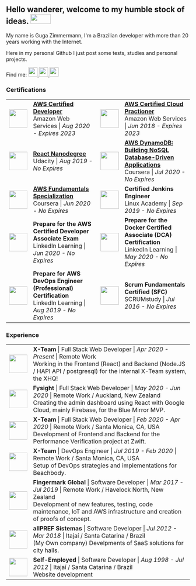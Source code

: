 <html>
<h2>
  Hello wanderer, welcome to my humble stock of ideas.
  <img width="55" height="27" src="https://media.tenor.com/images/67a2c5048c9de7a7722fcc48fc4e7522/tenor.gif"  />
</h2>
<p>My name is Guga Zimmermann, I'm a Brazilian developer with more than 20 years working with the Internet.</p>
<p>Here in my personal Github I just post some tests, studies and personal projects.</p>
<p>Find me:
<a href="https://www.linkedin.com/in/guga-zimmermann/">
  <img width="25px" height="25px" src="https://image.flaticon.com/icons/png/512/174/174857.png" />
</a>
<a href="https://medium.com/@gugazimmermann">
  <img width="25px" height="25px" src="https://cdn4.iconfinder.com/data/icons/social-media-2210/24/Medium-512.png" />
</a>
<a href="https://www.instagram.com/gugazimmermann/">
  <img width="25px" height="25px" src="https://logodix.com/logo/1049852.png" />
</a>
</p>
<h3>Certifications</h3>
<table>
  <tbody>
    <tr>
      <td>
        <img width="50px" height="50px" src="https://d1.awsstatic.com/training-and-certification/Certification%20Badges/AWS-Certified_Developer_Associate_512x512.6d5f0ad35de66966c96f8e408e4fd919c1a2d753.png" />
      </td>
      <td>
        <a href="https://www.youracclaim.com/badges/1a433e6a-46b2-439e-9148-60d306c71020/linked_in_profile">
        <strong>AWS Certified Developer</strong>
        </a>
        <br />
        Amazon Web Services | <i>Aug 2020 - Expires 2023</i>
      </td>
      <td>
        <img width="50px" height="50px" src="https://d1.awsstatic.com/training-and-certification/Certification%20Badges/AWS-Certified_Cloud-Practitioner_512x512.bc006f14f986fa4f3ca238b0b62be458ce1fb5ce.png" />
      </td>
      <td>
        <a href="https://www.youracclaim.com/badges/5c848b45-36b5-45d8-9c8b-0b6920e45cdb?source=linked_in_profile">
        <strong>AWS Certified Cloud Practioner</strong>
        </a>
        <br />
        Amazon Web Services | <i>Jun 2018 - Expires 2023</i>
      </td>
    </tr>
    <tr>
        <td>
            <img width="50px" height="50px" src="https://media-exp1.licdn.com/dms/image/C560BAQGSBVNHbqKIdA/company-logo_200_200/0/1593665253127?e=1625702400&v=beta&t=7mq7sSwAf6oIq7AZqJdSSU8SM_xjtvDAuDomMti82gg" />
          </td>
          <td>
            <a href="https://graduation.udacity.com/confirm/7JG2LRG7">
            <strong>React Nanodegree</strong>
          </a>
            <br />
            Udacity | <i>Aug 2019 - No Expires</i>
          </td>
      <td>
        <img width="50px" height="50px" src="https://media-exp1.licdn.com/dms/image/C4D0BAQGexnfBxeEG-g/company-logo_200_200/0/1608039227697?e=1625702400&v=beta&t=QirUt_zkHb78ppowm5WNFogCRhzexw-0FvE6cAqZt8s" />
      </td>
      <td>
        <a href="https://www.coursera.org/account/accomplishments/certificate/K4RKSK6NL9Y9">
        <strong>AWS DynamoDB: Building NoSQL Database-Driven Applications</strong>
      </a>
        <br />
        Coursera | <i>Jul 2020 - No Expires</i>
      </td>
    </tr>
    <tr>
        <td>
            <img width="50px" height="50px" src="https://media-exp1.licdn.com/dms/image/C4D0BAQGexnfBxeEG-g/company-logo_200_200/0/1608039227697?e=1625702400&v=beta&t=QirUt_zkHb78ppowm5WNFogCRhzexw-0FvE6cAqZt8s" />
          </td>
          <td>
            <a href="https://www.coursera.org/account/accomplishments/specialization/certificate/9UESFGDG2WX5">
            <strong>AWS Fundamentals Specialization</strong>
          </a>
            <br />
            Coursera | <i>Jun 2020 - No Expires</i>
          </td>
      <td>
        <img width="50px" height="50px" src="https://media-exp1.licdn.com/dms/image/C510BAQFg2SqYACylFA/company-logo_200_200/0/1519908434736?e=1625702400&v=beta&t=w6psLPjhtJ98Ra9YVp5of7SMPGLbC5Qq31ZkHHK7VHM" />
      </td>
      <td>
        <a href="https://linuxacademy.com/profile/u/cert/id/237094"></a>
        <strong>Certified Jenkins Engineer</strong>
      </a>
        <br />
        Linux Academy | <i>Sep 2019 - No Expires</i>
      </td>
    </tr>
    <tr>
        <td>
            <img width="50px" height="50px" src="https://image.flaticon.com/icons/png/512/174/174857.png" />
          </td>
          <td>                    
            <strong>Prepare for the AWS Certified Developer Associate Exam</strong>
            <br />
            LinkedIn Learning | <i>Jun 2020 - No Expires</i>
          </td>
      <td>
        <img width="50px" height="50px" src="https://image.flaticon.com/icons/png/512/174/174857.png" />
      </td>
      <td>                    
        <strong>Prepare for the Docker Certified Associate (DCA) Certification</strong>
        <br />
        LinkedIn Learning | <i>May 2020 - No Expires</i>
      </td>
    </tr>
        <tr>
            <td>
                <img width="50px" height="50px" src="https://image.flaticon.com/icons/png/512/174/174857.png" />
              </td>
              <td>                    
                <strong>Prepare for AWS DevOps Engineer (Professional) Certification</strong>
                <br />
                LinkedIn Learning | <i>Aug 2019 - No Expires</i>
              </td>
    <td>
        <img width="50px" height="50px" src="https://media-exp1.licdn.com/dms/image/C4D0BAQG9IDubxFjrLw/company-logo_200_200/0/1519921995753?e=1625702400&v=beta&t=Bt6Ql48gfkhZxHkR2hxF5UhKs_GCAafGasgLPW-eDOA" />
      </td>
      <td>                    
        <strong>Scrum Fundamentals Certified (SFC)</strong>
        <br />
        SCRUMstudy | <i>Jul 2016 - No Expires</i>
      </td>
    </tr>
  </tbody>
</table>
<h3>Experience</h3>
  <table>
    <tbody>
      <tr>
        <td>
          <img width="50px" height="50px" src="https://media-exp1.licdn.com/dms/image/C4E0BAQHOIwBTq44GRA/company-logo_200_200/0?e=1603324800&v=beta&t=dbgZMQbF3mdmjK0u22ACW3s5rBxd3ahosRi1SEdMPlI"/>
        </td>
        <td>
          <strong>X-Team</strong> | Full Stack Web Developer | <i>Apr 2020 - Present</i> | Remote Work<br />
          Working in the Frontend (React) and Backend (Node.JS / HAPI
          API / postgresql) for the internal X-Team system, the XHQ!
        </td>
      </tr>
      <tr>
        <td>
          <img width="50px" height="50px" src="https://media-exp1.licdn.com/dms/image/C510BAQEa9doEL6_IHw/company-logo_200_200/0?e=1603324800&v=beta&t=yYQyTREiNlMn7_ar6PZdSqQ3S8WRTSGJY9D_oTzM0KA" />
        </td>
        <td>
          <strong>Fysight</strong> | Full Stack Web Developer | <i>May 2020 - Jun 2020</i> | Remote Work / Auckland, New Zealand<br />
          Creating the admin dashboard using React with Google Cloud,
          mainly Firebase, for the Blue Mirror MVP.
        </td>
      </tr>
      <tr>
        <td>
          <img width="50px" height="50px" src="https://media-exp1.licdn.com/dms/image/C4E0BAQHOIwBTq44GRA/company-logo_200_200/0?e=1603324800&v=beta&t=dbgZMQbF3mdmjK0u22ACW3s5rBxd3ahosRi1SEdMPlI" />
        </td>
        <td>
          <strong>X-Team</strong> | Full Stack Web Developer | <i>Feb 2020 - Apr 2020</i> | Remote Work / Santa Monica, CA, USA<br />
          Development of Frontend and Backend for the Performance
          Verification project at Zwift.
        </td>
      </tr>
      <tr>
        <td>
          <img width="50px" height="50px" src="https://media-exp1.licdn.com/dms/image/C4E0BAQHOIwBTq44GRA/company-logo_200_200/0?e=1603324800&v=beta&t=dbgZMQbF3mdmjK0u22ACW3s5rBxd3ahosRi1SEdMPlI" />
        </td>
        <td>
          <strong>X-Team</strong> | DevOps Engineer | <i>Jul 2019 - Feb 2020</i> | Remote Work / Santa Monica, CA, USA<br />
          Setup of DevOps strategies and implementations for
          Beachbody.
        </td>
      </tr>
      <tr>
        <td>
          <img width="50px" height="50px" src="https://media-exp1.licdn.com/dms/image/C560BAQF_dC8Rh8H4pg/company-logo_200_200/0?e=1603324800&v=beta&t=Kf-RrfBVOmvwovpjCYWT8poaPsj2oBQczi_7IVGilQs" />
        </td>
        <td>
          <strong>Fingermark Global</strong> | Software Developer | <i>Mar 2017 - Jul 2019</i> | Remote Work / Havelock North, New Zealand<br />
          Development of new features, testing, code maintenance, IoT
          and AWS infrastructure and creation of proofs of concept.
        </td>
      </tr>
      <tr>
        <td>
          <img width="50px" height="50px" src="https://media-exp1.licdn.com/dms/image/C510BAQHZ7q3Z1O6VgA/company-logo_100_100/0?e=1603324800&v=beta&t=dRxB8u0l29m61K5pg4Xfx-6btsbfzj1-JiFU4_2nK8M" />
        </td>
        <td>
          <strong>allPREF Sistemas</strong> | Software Developer | <i>Jul 2012 - Mar 2018</i> | Itajaí / Santa Catarina / Brazil<br />
          (My Own company) Develpments of SaaS solutions for city
          halls.
        </td>
      </tr>
      <tr>
        <td>
          <img width="50px" height="50px" src="https://media-exp1.licdn.com/dms/image/C4E0BAQH3nUDO57s78A/company-logo_200_200/0?e=1603324800&v=beta&t=lxz_SFaNWGtfBK27ryml6bf4IKdjeqrdhuuJ5T6Vg8g" />
        </td>
        <td>
          <strong>Self-Employed</strong> | Software Developer | <i>Aug 1998 - Jul 2012</i> | Itajaí / Santa Catarina / Brazil<br />
          Website development
        </td>
      </tr>
    </tbody>
  </table>
</html>
